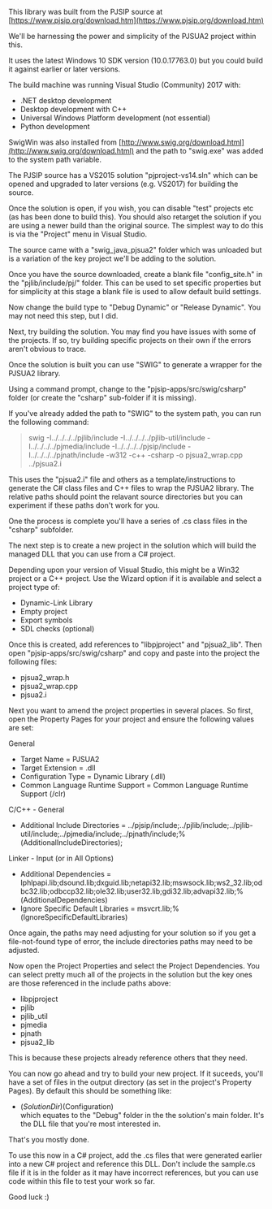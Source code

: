 This library was built from the PJSIP source at [https://www.pjsip.org/download.htm](https://www.pjsip.org/download.htm)

We'll be harnessing the power and simplicity of the PJSUA2 project within this.

It uses the latest Windows 10 SDK version (10.0.17763.0) but you could build it against earlier or later versions.

The build machine was running Visual Studio (Community) 2017 with:
- .NET desktop development
- Desktop development with C++
- Universal Windows Platform development (not essential)
- Python development

SwigWin was also installed from [http://www.swig.org/download.html](http://www.swig.org/download.html) and the path to "swig.exe" was added to the system path variable.


The PJSIP source has a VS2015 solution "pjproject-vs14.sln" which can be opened and upgraded to later versions (e.g. VS2017) for building the source.

Once the solution is open, if you wish, you can disable "test" projects etc (as has been done to build this). You should also retarget the solution if you are using a newer build than the original source. The simplest way to do this is via the "Project" menu in Visual Studio.

The source came with a "swig_java_pjsua2" folder which was unloaded but is a variation of the key project we'll be adding to the solution.


Once you have the source downloaded, create a blank file "config_site.h" in the "pjlib/include/pj/" folder. This can be used to set specific properties but for simplicity at this stage a blank file is used to allow default build settings.

Now change the build type to "Debug Dynamic" or "Release Dynamic". You may not need this step, but I did.

Next, try building the solution. You may find you have issues with some of the projects. If so, try building specific projects on their own if the errors aren't obvious to trace.

Once the solution is built you can use "SWIG" to generate a wrapper for the PJSUA2 library.

Using a command prompt, change to the "pjsip-apps/src/swig/csharp" folder (or create the "csharp" sub-folder if it is missing).

If you've already added the path to "SWIG" to the system path, you can run the following command:

> swig -I../../../../pjlib/include -I../../../../pjlib-util/include -I../../../../pjmedia/include -I../../../../pjsip/include -I../../../../pjnath/include -w312 -c++ -csharp -o pjsua2_wrap.cpp ../pjsua2.i

This uses the "pjsua2.i" file and others as a template/instructions to generate the C# class files and C++ files to wrap the PJSUA2 library.
The relative paths should point the relavant source directories but you can experiment if these paths don't work for you.

One the process is complete you'll have a series of .cs class files in the "csharp" subfolder.

The next step is to create a new project in the solution which will build the managed DLL that you can use from a C# project.

Depending upon your version of Visual Studio, this might be a Win32 project or a C++ project. Use the Wizard option if it is available and select a project type of:
- Dynamic-Link Library
- Empty project
- Export symbols
- SDL checks (optional)

Once this is created, add references to "libpjproject" and "pjsua2_lib".
Then open "pjsip-apps/src/swig/csharp" and copy and paste into the project the following files:
- pjsua2_wrap.h
- pjsua2_wrap.cpp
- pjsua2.i

Next you want to amend the project properties in several places.
So first, open the Property Pages for your project and ensure the following values are set:

General
- Target Name = PJSUA2
- Target Extension = .dll
- Configuration Type = Dynamic Library (.dll)
- Common Language Runtime Support = Common Language Runtime Support (/clr)

C/C++ - General
- Additional Include Directories = ../pjsip/include;../pjlib/include;../pjlib-util/include;../pjmedia/include;../pjnath/include;%(AdditionalIncludeDirectories);

Linker - Input (or in All Options)
- Additional Dependencies = Iphlpapi.lib;dsound.lib;dxguid.lib;netapi32.lib;mswsock.lib;ws2_32.lib;odbc32.lib;odbccp32.lib;ole32.lib;user32.lib;gdi32.lib;advapi32.lib;%(AdditionalDependencies)
- Ignore Specific Default Libraries = msvcrt.lib;%(IgnoreSpecificDefaultLibraries)

Once again, the paths may need adjusting for your solution so if you get a file-not-found type of error, the include directories paths may need to be adjusted.

Now open the Project Properties and select the Project Dependencies. You can select pretty much all of the projects in the solution but the key ones are those referenced in the include paths above:
- libpjproject
- pjlib
- pjlib_util
- pjmedia
- pjnath
- pjsua2_lib

This is because these projects already reference others that they need.

You can now go ahead and try to build your new project. If it suceeds, you'll have a set of files in the output directory (as set in the project's Property Pages). By default this should be something like:
- $(SolutionDir)$(Configuration)\
which equates to the "Debug" folder in the the solution's main folder. It's the DLL file that you're most interested in.

That's you mostly done.

To use this now in a C# project, add the .cs files that were generated earlier into a new C# project and reference this DLL.
Don't include the sample.cs file if it is in the folder as it may have incorrect references, but you can use code within this file to test your work so far.

Good luck :)



